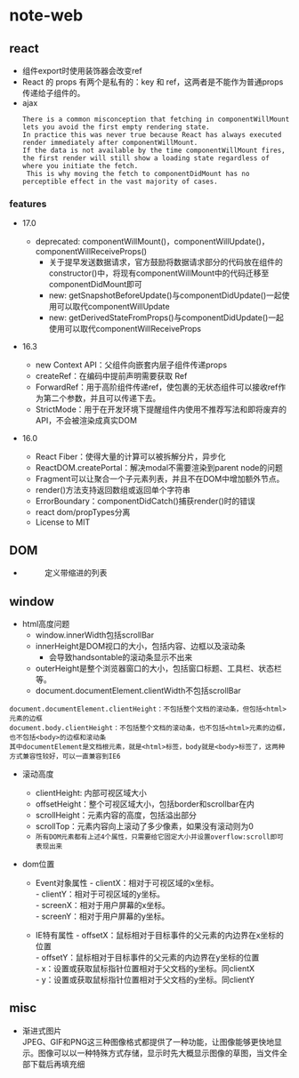 # note-web


## react

- 组件export时使用装饰器会改变ref
- React 的 props 有两个是私有的：key 和 ref，这两者是不能作为普通props传递给子组件的。
- ajax
    ```
    There is a common misconception that fetching in componentWillMount lets you avoid the first empty rendering state.
    In practice this was never true because React has always executed render immediately after componentWillMount. 
    If the data is not available by the time componentWillMount fires, the first render will still show a loading state regardless of where you initiate the fetch.
     This is why moving the fetch to componentDidMount has no perceptible effect in the vast majority of cases.
    ```

### features

- 17.0
    - deprecated: componentWillMount()，componentWillUpdate()，componentWillReceiveProps()
        - 关于提早发送数据请求，官方鼓励将数据请求部分的代码放在组件的constructor()中，将现有componentWillMount中的代码迁移至componentDidMount即可
        - new: getSnapshotBeforeUpdate()与componentDidUpdate()一起使用可以取代componentWillUpdate
        - new: getDerivedStateFromProps()与componentDidUpdate()一起使用可以取代componentWillReceiveProps

- 16.3
    - new Context API：父组件向嵌套内层子组件传递props
    - createRef：在编码中提前声明需要获取 Ref
    - ForwardRef：用于高阶组件传递ref，使包裹的无状态组件可以接收ref作为第二个参数，并且可以传递下去。
    - StrictMode：用于在开发环境下提醒组件内使用不推荐写法和即将废弃的API，不会被渲染成真实DOM

- 16.0
    - React Fiber：使得大量的计算可以被拆解分片，异步化
    - ReactDOM.createPortal：解决modal不需要渲染到parent node的问题
    - Fragment可以让聚合一个子元素列表，并且不在DOM中增加额外节点。
    - render()方法支持返回数组或返回单个字符串
    - ErrorBoundary：componentDidCatch()捕获render()时的错误
    - react dom/propTypes分离
    - License to MIT 

## DOM

- <dl><dt><dd> 定义带缩进的列表

## window
- html高度问题
    - window.innerWidth包括scrollBar
    - innerHeight是DOM视口的大小，包括内容、边框以及滚动条  
        - 会导致handsontable的滚动条显示不出来  
    - outerHeight是整个浏览器窗口的大小，包括窗口标题、工具栏、状态栏等。
    - document.documentElement.clientWidth不包括scrollBar

```
document.documentElement.clientHeight：不包括整个文档的滚动条，但包括<html>元素的边框
document.body.clientHeight：不包括整个文档的滚动条，也不包括<html>元素的边框，也不包括<body>的边框和滚动条
其中documentElement是文档根元素，就是<html>标签，body就是<body>标签了，这两种方式兼容性较好，可以一直兼容到IE6
```

- 滚动高度
    - clientHeight: 内部可视区域大小
    - offsetHeight：整个可视区域大小，包括border和scrollbar在内
    - scrollHeight：元素内容的高度，包括溢出部分
    - scrollTop：元素内容向上滚动了多少像素，如果没有滚动则为0   
    - `所有DOM元素都有上述4个属性，只需要给它固定大小并设置overflow:scroll即可表现出来`  

- dom位置
    - Event对象属性
          - clientX：相对于可视区域的x坐标。  
          - clientY：相对于可视区域的y坐标。   
          - screenX：相对于用户屏幕的x坐标。  
          - screenY：相对于用户屏幕的y坐标。  
          
    - IE特有属性
          - offsetX：鼠标相对于目标事件的父元素的内边界在x坐标的位置  
          - offsetY：鼠标相对于目标事件的父元素的内边界在y坐标的位置  
          - x：设置或获取鼠标指针位置相对于父文档的y坐标。同clientX  
          - y：设置或获取鼠标指针位置相对于父文档的y坐标。同clientY  


## misc

- 渐进式图片  
JPEG、GIF和PNG这三种图像格式都提供了一种功能，让图像能够更快地显示。图像可以以一种特殊方式存储，显示时先大概显示图像的草图，当文件全部下载后再填充细